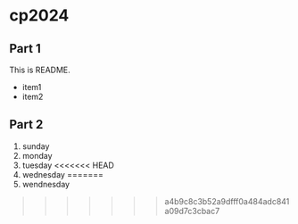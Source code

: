# cp2024

## Part 1
This is README.
- item1
- item2

## Part 2
1. sunday
1. monday
1. tuesday
<<<<<<< HEAD
1. wednesday
=======
1. wendnesday
>>>>>>> a4b9c8c3b52a9dfff0a484adc841a09d7c3cbac7

